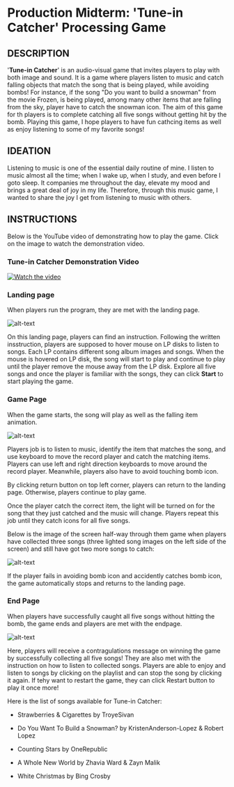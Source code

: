 # Production Midterm: 'Tune-in Catcher' Processing Game

## DESCRIPTION
'**Tune-in Catcher**' is an audio-visual game that invites players to play with both image and sound. It is a game where players listen to music and catch falling objects that match the song that is being played, while avoiding bombs! For instance, if the song "Do you want to build a snowman" from the movie Frozen, is being played, among many other items that are falling from the sky, player have to catch the snowman icon. The aim of this game for th players is to complete catching all five songs without getting hit by the bomb. Playing this game, I hope players to have fun cathcing items as well as enjoy listening to some of my favorite songs! 

## IDEATION 
Listening to music is one of the essential daily routine of mine. I listen to music almost all the time; when I wake up, when I study, and even before I goto sleep. It  companies me throughout the day, elevate my mood and brings a great deal of joy in my life. Therefore, through this music game, I wanted to share the joy I get from listening to music with others. 

## INSTRUCTIONS

Below is the YouTube video of demonstrating how to play the game. 
Click on the image to watch the demonstration video. 

### Tune-in Catcher Demonstration Video 

[![Watch the video](Images/YouTubevideo.png)](https://youtu.be/qE8WP0k1MyA)

### Landing page 

When players run the program, they are met with the landing page. 

 ![alt-text](Images/landingpage.png)  
 
 On this landing page, players can find an instruction. Following the written insstruction, players are supposed to hover mouse on LP disks to listen to songs. Each LP contains different song album images and songs. When the mouse is hovered on LP disk, the song will start to play and continue to play until the player remove the mouse away from the LP disk. Explore all five songs and once the player is familiar with the songs, they can click **Start** to start playing the game. 
 
### Game Page

When the game starts, the song will play as well as the falling item animation. 

 ![alt-text](Images/playgame.png)  

Players job is to listen to music, identify the item that matches the song, and use keyboard to move the record player and catch the matching items.
Players can use left and right direction keyboards to move around the record player. 
Meanwhile, players also have to avoid touching bomb icon. 

By clicking return button on top left corner, players can return to the landing page. Otherwise, players continue to play game. 

Once the player catch the correct item, the light will be turned on for the song that they just catched and the music will change. 
Players repeat this job until they catch icons for all five songs. 

Below is the image of the screen half-way through them game when players have collected three songs (three lighted song images on the left side of the screen) and still have got two more songs to catch:

 ![alt-text](Images/lighton.png)  
 
 If the player fails in avoiding bomb icon and  accidently catches bomb icon, the game automatically stops and returns to the landing page. 
 
 ### End Page
 When players have successfully caught all five songs without hitting the bomb, the game ends and players are met with the endpage. 
 
  ![alt-text](Images/endpage.png)  
 
 Here, players will receive a contragulations message on winning the game by successfully collecting all five songs! They are also met with the instruction on how to listen to collected songs. Players are able to enjoy and listen to songs by clicking on the playlist and can stop the song by clicking it again. If tehy want to restart the game, they can click Restart button to play it once more! 

Here is the list of songs available for Tune-in Catcher:

 - Strawberries & Cigarettes by TroyeSivan
 
 - Do You Want To Build a Snowman? by KristenAnderson-Lopez & Robert Lopez
 
 - Counting Stars by OneRepublic
 
 - A Whole New World by Zhavia Ward & Zayn Malik
 
 - White Christmas by Bing Crosby



